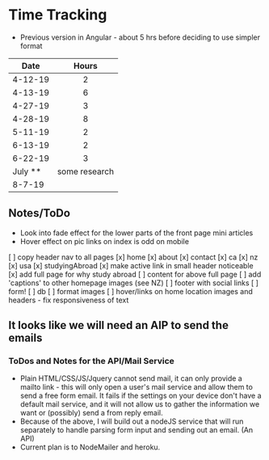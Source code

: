 # Time Tracking

* Previous version in Angular - about 5 hrs before deciding to use simpler format

| Date          | Hours         |
| ------------- |:-------------:|
| 4-12-19       | 2             |
| 4-13-19       | 6             |
| 4-27-19       | 3             |
| 4-28-19       | 8             |
| 5-11-19       | 2             |
| 6-13-19       | 2             |
| 6-22-19       | 3             |
| July **       | some research |
| 8-7-19        |               |

## Notes/ToDo

* Look into fade effect for the lower parts of the front page mini articles
* Hover effect on pic links on index is odd on mobile

[ ] copy header nav to all pages
  [x] home
  [x] about
  [x] contact
  [x] ca
  [x] nz
  [x] usa
  [x] studyingAbroad
[x] make active link in small header noticeable
[x] add full page for why study abroad
[ ] content for above full page
[ ] add 'captions' to other homepage images (see NZ)
[ ] footer with social links
[ ] form!
[ ] db
[ ] format images
[ ] hover/links on home location images and headers - fix responsiveness of text

## It looks like we will need an AIP to send the emails

### ToDos and Notes for the API/Mail Service

* Plain HTML/CSS/JS/Jquery cannot send mail, it can only provide a mailto link - this will only open a user's mail service and allow them to send a free form email. It fails if the settings on your device don't have a default mail service, and it will not allow us to gather the information we want or (possibly) send a from reply email.
* Because of the above, I will build out a nodeJS service that will run separately to handle parsing form input and sending out an email. (An API)
* Current plan is to NodeMailer and heroku.
